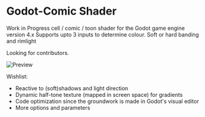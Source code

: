 # Godot-Comic Shader
Work in Progress cell / comic / toon shader for the Godot game engine version 4.x
Supports upto 3 inputs to determine colour. Soft or hard banding and rimlight

Looking for contributors.

![Preview](https://i.postimg.cc/1tKJwCHH/kyubuscomicshader.jpg)

Wishlist:
- Reactive to (soft)shadows and light direction
- Dynamic half-tone texture (mapped in screen space) for gradients
- Code optimization since the groundwork is made in Godot's visual editor
- More options and parameters
